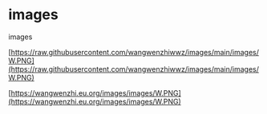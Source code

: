 # images
images


[https://raw.githubusercontent.com/wangwenzhiwwz/images/main/images/W.PNG](https://raw.githubusercontent.com/wangwenzhiwwz/images/main/images/W.PNG)

[https://wangwenzhi.eu.org/images/images/W.PNG](https://wangwenzhi.eu.org/images/images/W.PNG)



